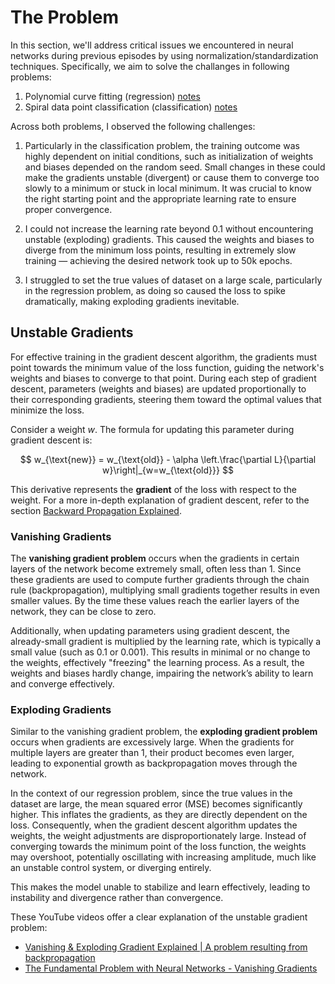 # The Problem

In this section, we'll address critical issues we encountered in neural networks during previous episodes by using normalization/standardization techniques. Specifically, we aim to solve the challanges in following problems:

1. Polynomial curve fitting (regression) [notes](/basics/03_overfitting_regularization/notes.md)
2. Spiral data point classification (classification) [notes](/basics/02_datapoint_classification/notes.md)

Across both problems, I observed the following challenges:

1. Particularly in the classification problem, the training outcome was highly dependent on initial conditions, such as initialization of weights and biases depended on the random seed. Small changes in these could make the gradients unstable (divergent) or cause them to converge too slowly to a minimum or stuck in local minimum. It was crucial to know the right starting point and the appropriate learning rate to ensure proper convergence.
   
2. I could not increase the learning rate beyond 0.1 without encountering unstable (exploding) gradients. This caused the weights and biases to diverge from the minimum loss points, resulting in extremely slow training — achieving the desired network took up to 50k epochs.

3. I struggled to set the true values of dataset on a large scale, particularly in the regression problem, as doing so caused the loss to spike dramatically, making exploding gradients inevitable.

## Unstable Gradients

For effective training in the gradient descent algorithm, the gradients must point towards the minimum value of the loss function, guiding the network's weights and biases to converge to that point. During each step of gradient descent, parameters (weights and biases) are updated proportionally to their corresponding gradients, steering them toward the optimal values that minimize the loss.

Consider a weight $w$. The formula for updating this parameter during gradient descent is:

$$
w_{\text{new}} = w_{\text{old}} - \alpha \left.\frac{\partial L}{\partial w}\right|_{w=w_{\text{old}}}
$$

This derivative represents the **gradient** of the loss with respect to the weight. For a more in-depth explanation of gradient descent, refer to the section [Backward Propagation Explained](/math_concepts/02_backward_propagation_gd.md).

### Vanishing Gradients

The **vanishing gradient problem** occurs when the gradients in certain layers of the network become extremely small, often less than 1. Since these gradients are used to compute further gradients through the chain rule (backpropagation), multiplying small gradients together results in even smaller values. By the time these values reach the earlier layers of the network, they can be close to zero.

Additionally, when updating parameters using gradient descent, the already-small gradient is multiplied by the learning rate, which is typically a small value (such as 0.1 or 0.001). This results in minimal or no change to the weights, effectively "freezing" the learning process. As a result, the weights and biases hardly change, impairing the network’s ability to learn and converge effectively.


### Exploding Gradients

Similar to the vanishing gradient problem, the **exploding gradient problem** occurs when gradients are excessively large. When the gradients for multiple layers are greater than 1, their product becomes even larger, leading to exponential growth as backpropagation moves through the network. 

In the context of our regression problem, since the true values in the dataset are large, the mean squared error (MSE) becomes significantly higher. This inflates the gradients, as they are directly dependent on the loss. Consequently, when the gradient descent algorithm updates the weights, the weight adjustments are disproportionately large. Instead of converging towards the minimum point of the loss function, the weights may overshoot, potentially oscillating with increasing amplitude, much like an unstable control system, or diverging entirely.

This makes the model unable to stabilize and learn effectively, leading to instability and divergence rather than convergence.

These YouTube videos offer a clear explanation of the unstable gradient problem:

- [Vanishing & Exploding Gradient Explained | A problem resulting from backpropagation](https://www.youtube.com/watch?v=qO_NLVjD6zE)
- [The Fundamental Problem with Neural Networks - Vanishing Gradients](https://www.youtube.com/watch?v=ncTHBi8a9uA&t)


